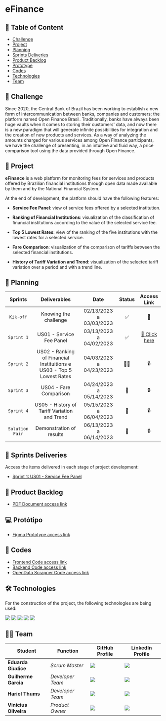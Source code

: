# eFinance

## 📑 Table of Content

* [Challenge](https://github.com/cluster-8/eFinance#-challenge)
* [Project](https://github.com/cluster-8/eFinance#-project)
* [Planning](https://github.com/cluster-8/eFinance#-planning)
* [Sprints Deliveries](https://github.com/cluster-8/eFinance#-sprints-deliveries)
* [Product Backlog](https://github.com/cluster-8/eFinance#-product-backlog)
* [Prototype](https://github.com/cluster-8/eFinance#-prototype)
* [Codes](https://github.com/cluster-8/eFinance#-codes)
* [Technologies](https://github.com/cluster-8/eFinance#-technologies)
* [Team](https://github.com/cluster-8/eFinance#-team)

## 📌 Challenge

Since 2020, the Central Bank of Brazil has been working to establish a new form of intercommunication between banks, companies and customers; the platform named Open Finance Brasil. Traditionally, banks have always been huge vaults when it comes to storing their customers' data, and now there is a new paradigm that will generate infinite possibilities for integration and the creation of new products and services. As a way of analyzing the amounts charged for various services among Open Finance participants, we have the challenge of presenting, in an intuitive and fluid way, a price comparison tool using the data provided through Open Finance.

## 🏁 Project

**eFinance** is a web platform for monitoring fees for services and products offered by Brazilian financial institutions through open data made available by them and by the National Financial System.

At the end of development, the platform should have the following features:

* **Service Fee Panel**: view of service fees offered by a selected institution.

* **Ranking of Financial Institutions**: visualization of the classification of financial institutions according to the value of the selected service fee.

* **Top 5 Lowest Rates**: view of the ranking of the five institutions with the lowest rates for a selected service.

* **Fare Comparison**: visualization of the comparison of tariffs between the selected financial institutions.

* **History of Tariff Variation and Trend**: visualization of the selected tariff variation over a period and with a trend line.

## 📅 Planning

| Sprints               |                   Deliverables                    |          Date           | Status      | Access Link       |
| :-------------------: | :-----------------------------------------------: | :---------------------: | :--------:  | :---------------: |
|   `Kik-off`           | Knowing the challenge                             | 02/13/2023 a 03/03/2023 | ✅          | 🚩                |
|   `Sprint 1`          | US01 - Service Fee Panel                          | 03/13/2023 a 04/02/2023 | ✅          | [🔗 Click here](https://github.com/cluster-8/eFinance/tree/main/docs/sprints-deliveries/sprint1)       |
|   `Sprint 2`          | US02 - Ranking of Financial Instituitions e US03 - Top 5 Lowest Rates | 04/03/2023 a 04/23/2023 | 👨‍💻     | 🔒 |    
|   `Sprint 3`          | US04 - Fare Comparison                            | 04/24/2023 a 05/14/2023 | 🚧          | 🔒                |
|   `Sprint 4`          | US05 - History of Tariff Variation and Trend      | 05/15/2023 a 06/04/2023 | 🚧          | 🔒                |
|   `Solution Fair`     | Demonstration of results                          | 06/13/2023 a 06/14/2023 | 🚧          | 🔒                |

## 🎁 Sprints Deliveries

Access the items delivered in each stage of project development:

* [Sprint 1: US01 - Service Fee Panel](https://github.com/cluster-8/eFinance/tree/main/docs/sprints-deliveries/sprint1)

## 📃 Product Backlog

* [PDF Document access link](https://github.com/cluster-8/eFinance/blob/main/docs/v01_c4e_eFinance_-_Product_Backlog.pdf)

## 💻 Protótipo

* [Figma Prototype access link](https://www.figma.com/proto/NomgcHgPjuGxlI8yZCOrYx/API-6?node-id=225-2&scaling=min-zoom&page-id=0%3A1)

## 📃 Codes

* [Frontend Code access link](https://github.com/cluster-8/eFinance-front)
* [Backend Code access link](https://github.com/cluster-8/eFinance-api)
* [OpenData Scrapper Code access link](https://github.com/cluster-8/eFinance-odata-scrapper)

## 🛠 Technologies

For the construction of the project, the following technologies are being used:

<img src="https://img.shields.io/badge/Vue.js-35495E?style=for-the-badge&logo=vuedotjs&logoColor=4FC08D">
<img src="https://img.shields.io/badge/Vite-B73BFE?style=for-the-badge&logo=vite&logoColor=FFD62E">
<img src="https://img.shields.io/badge/java-%23ED8B00.svg?style=for-the-badge&logo=java&logoColor=white">
<img src="https://img.shields.io/badge/Python-FFD43B?style=for-the-badge&logo=python&logoColor=blue">
<img src="https://img.shields.io/badge/PostgreSQL-316192?style=for-the-badge&logo=postgresql&logoColor=white">
  
## 👨‍💻 Team

| Student              | Function             | GitHub Profile                                                              | LinkedIn Profile                                                                                         |
| --------------------- | ------------------ | ------------------------------------------------------------------- | ------------------------------------------------------------------------------------------------- |                               
| **Eduarda Giudice**           | _Scrum Master_     | [![](https://bit.ly/3f9Xo0P)](https://github.com/EduardaGiudice)    | ![](https://bit.ly/2P1ZogM)     |
| **Guilherme Garcia**         | _Developer Team_   | [![](https://bit.ly/3f9Xo0P)](https://github.com/guilherme4garcia) | [![](https://bit.ly/2P1ZogM)](https://www.linkedin.com/in/guilherme-garcia-dev?original_referer=https%3A%2F%2Fgithub.com%2F) |
| **Hariel Thums**      | _Developer Team_ | [![](https://bit.ly/3f9Xo0P)](https://github.com/HarielThums)       | [![](https://bit.ly/2P1ZogM)](https://bit.ly/3f9bjUH)                                             |
| **Vinícius Oliveira** | _Product Owner_    | [![](https://bit.ly/3f9Xo0P)](https://github.com/vinicius-hso)      | [![](https://bit.ly/2P1ZogM)](https://bit.ly/3fdl0BE)                                             |
